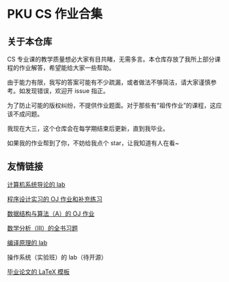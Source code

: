 # PKU CS 作业合集

## 关于本仓库

CS 专业课的教学质量想必大家有目共睹，无需多言。本仓库存放了我所上部分课程的作业解答，希望能给大家一些帮助。

由于能力有限，我写的答案可能有不少疏漏，或者做法不够简洁，请大家谨慎参考。如发现错误，欢迎开 issue 指正。

为了防止可能的版权纠纷，不提供作业题面。对于那些有“祖传作业”的课程，这应该不成问题。

我现在大三，这个仓库会在每学期结束后更新，直到我毕业。

如果我的作业帮到了你，不妨给我点个 star，让我知道有人在看~

## 友情链接

[计算机系统导论的 lab](https://github.com/CS-icez/introduction-to-computer-systems)

[程序设计实习的 OJ 作业和补充练习](https://github.com/CS-icez/practice-of-programming-in-c-and-cpp)

[数据结构与算法（A）的 OJ 作业](https://github.com/CS-icez/data-structure-and-algorithm)

[数学分析（Ⅲ）的全书习题](https://www.zhihu.com/column/c_1593381605103681536)

[编译原理的 lab](https://github.com/CS-icez/SysY-Compiler)

操作系统（实验班）的 lab（待开源）

[毕业论文的 LaTeX 模板](https://github.com/CS-icez/pkuthss-undergraduate-eecs-2025)